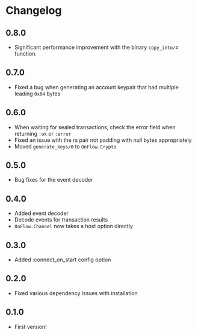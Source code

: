# Changelog

## 0.8.0

  * Significant performance improvement with the binary `copy_into/4` function.

## 0.7.0

  * Fixed a bug when generating an account keypair that had multiple leading
    `0x04` bytes

## 0.6.0

  * When waiting for sealed transactions, check the error field when returning
    `:ok` or `:error`
  * Fixed an issue with the rs pair not padding with null bytes appropriately
  * Moved `generate_keys/0` to `OnFlow.Crypto`

## 0.5.0

  * Bug fixes for the event decoder

## 0.4.0

  * Added event decoder
  * Decode events for transaction results
  * `OnFlow.Channel` now takes a host option directly

## 0.3.0

  * Added :connect_on_start config option

## 0.2.0

  * Fixed various dependency issues with installation

## 0.1.0

  * First version!
